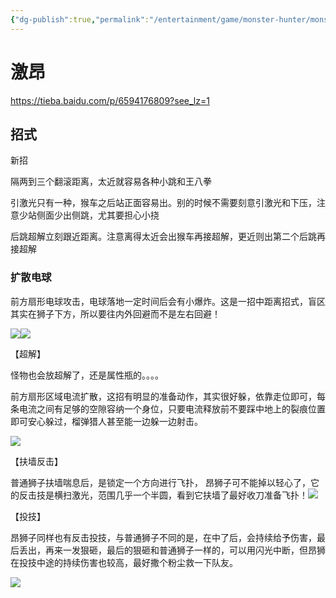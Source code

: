 ```yaml
---
{"dg-publish":true,"permalink":"/entertainment/game/monster-hunter/monster//"}
---
```



# 激昂

https://tieba.baidu.com/p/6594176809?see_lz=1

## 招式

新招

隔两到三个翻滚距离，太近就容易各种小跳和王八拳

引激光只有一种，猴车之后站正面容易出。别的时候不需要刻意引激光和下压，注意少站侧面少出侧跳，尤其要担心小挠

后跳超解立刻跟近距离。注意离得太近会出猴车再接超解，更近则出第二个后跳再接超解

### 扩散电球

前方扇形电球攻击，电球落地一定时间后会有小爆炸。这是一招中距离招式，盲区其实在狮子下方，所以要往内外回避而不是左右回避！

![](/img/user/entertainment/game/monster-hunter/monster/金狮子/ada2ab539822720e084e919f6ccb0a46f31fabad.gif)![](/img/user/entertainment/game/monster-hunter/monster/金狮子/62092b395343fbf29aacd546a77eca8064388fad.gif)

【超解】

怪物也会放超解了，还是属性瓶的。。。。

前方扇形区域电流扩散，这招有明显的准备动作，其实很好躲，依靠走位即可，每条电流之间有足够的空隙容纳一个身位，只要电流释放前不要踩中地上的裂痕位置即可安心躲过，榴弹猎人甚至能一边躲一边射击。

![](/img/user/entertainment/game/monster-hunter/monster/金狮子/142bf18165380cd7bf9ed188b644ad34588281ad.gif)

【扶墙反击】

普通狮子扶墙喘息后，是锁定一个方向进行飞扑， 昂狮子可不能掉以轻心了，它的反击技是横扫激光，范围几乎一个半圆，看到它扶墙了最好收刀准备飞扑！![](/img/user/entertainment/game/monster-hunter/monster/金狮子/2160dedce71190ef397be1bad91b9d16fcfa60ad.gif)

【投技】

昂狮子同样也有反击投技，与普通狮子不同的是，在中了后，会持续给予伤害，最后丢出，再来一发狠砸，最后的狠砸和普通狮子一样的，可以用闪光中断，但昂狮在投技中途的持续伤害也较高，最好撒个粉尘救一下队友。

![](/img/user/entertainment/game/monster-hunter/monster/金狮子/59af9450f3deb48fdbe9d2bbe71f3a292cf578ad.gif)
